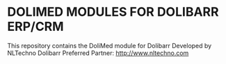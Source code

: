 # DOLIMED MODULES FOR DOLIBARR ERP/CRM

This repository contains the DoliMed module for Dolibarr 
Developed by NLTechno Dolibarr Preferred Partner: http://www.nltechno.com